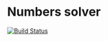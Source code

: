 # Numbers solver
[![Build Status](https://travis-ci.org/rw251/numbers-solver.svg?branch=master)](https://travis-ci.org/rw251/numbers-solver)